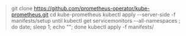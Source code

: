 > git clone https://github.com/prometheus-operator/kube-prometheus.git
> cd kube-prometheus
> kubectl apply --server-side -f manifests/setup
> until kubectl get servicemonitors --all-namespaces ; do date; sleep 1; echo ""; done
> kubectl apply -f manifests/
